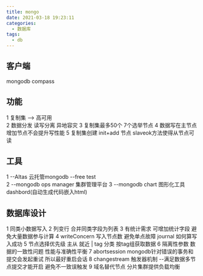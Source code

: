 ```yaml
---
title: mongo
date: 2021-03-18 19:23:11
categories:
  - 数据库
tags:
  - db
---
```

## 客户端
   mongodb compass
   
## 功能
1 复制集 -->  高可用    
2 数据分发 读写分离 异地容灾
3 复制集最多50个 7个选举节点
4 数据写在主节点 增加节点不会提升写性能
5 复制集创建   init+add 节点    slaveok方法使得从节点可读


## 工具
1 --Altas 云托管mongodb  --free test  
2 --mongodb ops manager 集群管理平台
3 --mongodb chart 图形化工具  dashbord(自动生成代码嵌入html)


## 数据库设计
1 同类小数据写入
2 列变行 合并同类字段为列表
3 有统计需求 可增加统计字段 避免大量数据参与计算
4 writeConcern 写入节点数  避免单点故障  journal 如何算写入成功
5 节点选择优先级 主从 就近 |  tag 分类 按tag组获取数据
6 隔离性参数 数据的一致性问题 性能与准确性平衡
7 abortsession  mongodb针对错误的事务和提交会发起重试 所以最好重启会话 
8 changestream 触发器机制  --满足数据多节点提交才能开启 避免不一致误触发
9 域名替代节点   分片集群提供负载均衡

